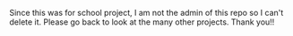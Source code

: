 Since this was for school project, I am not the admin of this repo so I can't delete it. Please go back to look at the many other projects. Thank you!!
